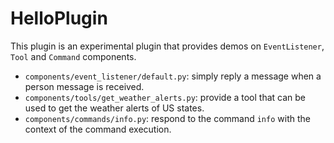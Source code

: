 # HelloPlugin

This plugin is an experimental plugin that provides demos on `EventListener`, `Tool` and `Command` components.

- `components/event_listener/default.py`: simply reply a message when a person message is received.
- `components/tools/get_weather_alerts.py`: provide a tool that can be used to get the weather alerts of US states.
- `components/commands/info.py`: respond to the command `info` with the context of the command execution.
